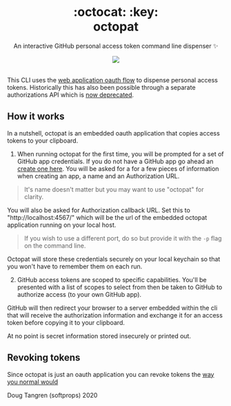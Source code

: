 <h1 align="center">
  :octocat: :key:
  <br/>
  octopat
</h1>

<p align="center">
   An interactive GitHub personal access token command line dispenser ✨
</p>

<div align="center">
  <a href="https://github.com/softprops/octopat/actions">
		<img src="https://github.com/softprops/octopat/workflows/Main/badge.svg"/>
	</a>
</div>

<br />

This CLI uses the [web application oauth flow](https://developer.github.com/apps/building-oauth-apps/authorizing-oauth-apps/#web-application-flow) to dispense personal access tokens. Historically this has also been possible through a separate authorizations API which is [now deprecated](https://developer.github.com/changes/2020-02-14-deprecating-oauth-auth-endpoint/).

## How it works

In a nutshell, octopat is an embedded oauth application that copies access tokens to your clipboard.

1. When running octopat for the first time, you will be prompted for a set of GitHub app credentials. If you do not have a GitHub app go ahead an [create one here](https://developer.github.com/apps/building-oauth-apps/creating-an-oauth-app/). You will be asked for a for a few pieces of information when creating an app, a name and an Authorization URL.  
  
> It's name doesn't matter but you may want to use "octopat" for clarity.  
  
You will also be asked for Authorization callback URL. Set this to "http://localhost:4567/" which will be the url of the embedded octopat application running on your local host.  
  
> If you wish to use a different port, do so but provide it with the `-p` flag on the command line.  
  
Octopat will store these credentials securely on your local keychain so that you won't have to remember them on each run.

2. GitHub access tokens are scoped to specific capabilities. You'll be presented with a list of scopes to select from then be taken to GitHub to authorize access (to your own GitHub app).  

GitHub will then redirect your browser to a server embedded within the cli that will receive the authorization information and exchange it for an access token before copying it to your clipboard.

At no point is secret information stored insecurely or printed out.

## Revoking tokens

Since octopat is just an oauth application you can revoke tokens the [way you normal would](https://help.github.com/en/github/authenticating-to-github/reviewing-your-authorized-applications-oauth)

Doug Tangren (softprops) 2020